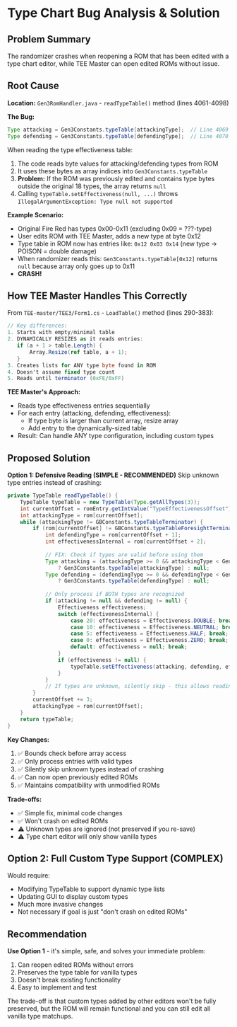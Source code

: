 # Type Chart Bug Analysis & Solution

## Problem Summary
The randomizer crashes when reopening a ROM that has been edited with a type chart editor, while TEE Master can open edited ROMs without issue.

## Root Cause
**Location:** `Gen3RomHandler.java` - `readTypeTable()` method (lines 4061-4098)

**The Bug:**
```java
Type attacking = Gen3Constants.typeTable[attackingType];  // Line 4069
Type defending = Gen3Constants.typeTable[defendingType];  // Line 4070
```

When reading the type effectiveness table:
1. The code reads byte values for attacking/defending types from ROM
2. It uses these bytes as array indices into `Gen3Constants.typeTable`
3. **Problem:** If the ROM was previously edited and contains type bytes outside the original 18 types, the array returns `null`
4. Calling `typeTable.setEffectiveness(null, ...)` throws `IllegalArgumentException: Type null not supported`

**Example Scenario:**
- Original Fire Red has types 0x00-0x11 (excluding 0x09 = ???-type)
- User edits ROM with TEE Master, adds a new type at byte 0x12
- Type table in ROM now has entries like: `0x12 0x03 0x14` (new type -> POISON = double damage)
- When randomizer reads this: `Gen3Constants.typeTable[0x12]` returns `null` because array only goes up to 0x11
- **CRASH!**

## How TEE Master Handles This Correctly

From `TEE-master/TEE3/Form1.cs` - `LoadTable()` method (lines 290-383):

```csharp
// Key differences:
1. Starts with empty/minimal table
2. DYNAMICALLY RESIZES as it reads entries:
   if (a + 1 > table.Length) {
       Array.Resize(ref table, a + 1);
   }
3. Creates lists for ANY type byte found in ROM
4. Doesn't assume fixed type count
5. Reads until terminator (0xFE/0xFF)
```

**TEE Master's Approach:**
- Reads type effectiveness entries sequentially
- For each entry (attacking, defending, effectiveness):
  - If type byte is larger than current array, resize array
  - Add entry to the dynamically-sized table
- Result: Can handle ANY type configuration, including custom types

## Proposed Solution

**Option 1: Defensive Reading (SIMPLE - RECOMMENDED)**
Skip unknown type entries instead of crashing:

```java
private TypeTable readTypeTable() {
    TypeTable typeTable = new TypeTable(Type.getAllTypes(3));
    int currentOffset = romEntry.getIntValue("TypeEffectivenessOffset");
    int attackingType = rom[currentOffset];
    while (attackingType != GBConstants.typeTableTerminator) {
        if (rom[currentOffset] != GBConstants.typeTableForesightTerminator) {
            int defendingType = rom[currentOffset + 1];
            int effectivenessInternal = rom[currentOffset + 2];
            
            // FIX: Check if types are valid before using them
            Type attacking = (attackingType >= 0 && attackingType < Gen3Constants.typeTable.length) 
                ? Gen3Constants.typeTable[attackingType] : null;
            Type defending = (defendingType >= 0 && defendingType < Gen3Constants.typeTable.length) 
                ? Gen3Constants.typeTable[defendingType] : null;
            
            // Only process if BOTH types are recognized
            if (attacking != null && defending != null) {
                Effectiveness effectiveness;
                switch (effectivenessInternal) {
                    case 20: effectiveness = Effectiveness.DOUBLE; break;
                    case 10: effectiveness = Effectiveness.NEUTRAL; break;
                    case 5: effectiveness = Effectiveness.HALF; break;
                    case 0: effectiveness = Effectiveness.ZERO; break;
                    default: effectiveness = null; break;
                }
                if (effectiveness != null) {
                    typeTable.setEffectiveness(attacking, defending, effectiveness);
                }
            }
            // If types are unknown, silently skip - this allows reading edited ROMs
        }
        currentOffset += 3;
        attackingType = rom[currentOffset];
    }
    return typeTable;
}
```

**Key Changes:**
1. ✅ Bounds check before array access
2. ✅ Only process entries with valid types
3. ✅ Silently skip unknown types instead of crashing
4. ✅ Can now open previously edited ROMs
5. ✅ Maintains compatibility with unmodified ROMs

**Trade-offs:**
- ✅ Simple fix, minimal code changes
- ✅ Won't crash on edited ROMs
- ⚠️ Unknown types are ignored (not preserved if you re-save)
- ⚠️ Type chart editor will only show vanilla types

## Option 2: Full Custom Type Support (COMPLEX)
Would require:
- Modifying TypeTable to support dynamic type lists
- Updating GUI to display custom types
- Much more invasive changes
- Not necessary if goal is just "don't crash on edited ROMs"

## Recommendation
**Use Option 1** - it's simple, safe, and solves your immediate problem:
1. Can reopen edited ROMs without errors
2. Preserves the type table for vanilla types
3. Doesn't break existing functionality
4. Easy to implement and test

The trade-off is that custom types added by other editors won't be fully preserved, but the ROM will remain functional and you can still edit all vanilla type matchups.
